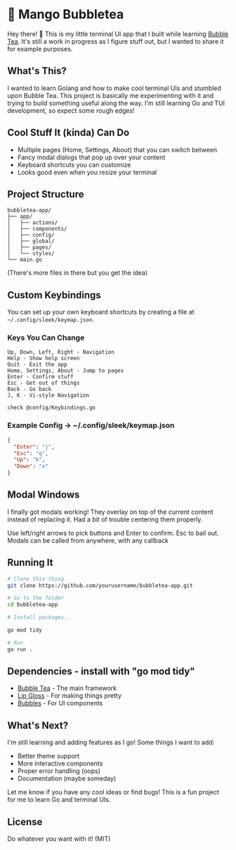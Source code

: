 # 🥭 Mango Bubbletea

Hey there! 👋 This is my little terminal UI app that I built while learning [Bubble Tea](https://github.com/charmbracelet/bubbletea). It's still a work in progress as I figure stuff out, but I wanted to share it for example purposes.

## What's This?

I wanted to learn Golang and how to make cool terminal UIs and stumbled upon Bubble Tea. This project is basically me experimenting with it and trying to build something useful along the way. I'm still learning Go and TUI development, so expect some rough edges!

## Cool Stuff It (kinda) Can Do

- Multiple pages (Home, Settings, About) that you can switch between
- Fancy modal dialogs that pop up over your content
- Keyboard shortcuts you can customize
- Looks good even when you resize your terminal

## Project Structure

```
bubbletea-app/
├── app/
│   ├── actions/
│   ├── components/
│   ├── config/
│   ├── global/
│   ├── pages/
│   └── styles/
└── main.go
```

(There's more files in there but you get the idea)

## Custom Keybindings

You can set up your own keyboard shortcuts by creating a file at `~/.config/sleek/keymap.json`.

### Keys You Can Change

```
Up, Down, Left, Right - Navigation
Help - Show help screen
Quit - Exit the app
Home, Settings, About - Jump to pages
Enter - Confirm stuff
Esc - Get out of things
Back - Go back
J, K - Vi-style Navigation

check @config/Keybindings.go
```

### Example Config -> ~/.config/sleek/keymap.json

```json
{
  "Enter": "j",
  "Esc": "q",
  "Up": "k",
  "Down": "x"
}
```

## Modal Windows

I finally got modals working! They overlay on top of the current content instead of replacing it. Had a bit of trouble centering them properly.

Use left/right arrows to pick buttons and Enter to confirm. Esc to bail out.
Modals can be called from anywhere, with any callback

## Running It

```bash
# Clone this thing
git clone https://github.com/yourusername/bubbletea-app.git

# Go to the folder
cd bubbletea-app

# Install packages.. 

go mod tidy

# Run
go run . 
```

## Dependencies - install with  "go mod tidy"

- [Bubble Tea](https://github.com/charmbracelet/bubbletea) - The main framework
- [Lip Gloss](https://github.com/charmbracelet/lipgloss) - For making things pretty
- [Bubbles](https://github.com/charmbracelet/bubbles) - For UI components

## What's Next?

I'm still learning and adding features as I go! Some things I want to add:

- Better theme support
- More interactive components
- Proper error handling (oops)
- Documentation (maybe someday)

Let me know if you have any cool ideas or find bugs! This is a fun project for me to learn Go and terminal UIs.

## License

Do whatever you want with it! (MIT)
